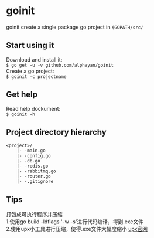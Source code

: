 # goinit    


goinit  create  a  single package go  project  in  `$GOPATH/src/`   


## Start using it

Download and install it:    
`$ go get -u -v github.com/alphayan/goinit`     
Create a go project:    
`$ goinit -c projectname`   

## Get help
Read help dockument:    
`$ goinit -h`

## Project directory hierarchy
``` 
<project>/       
    |- -main.go     
    |- -config.go       
    |- -db.go       
    |- -redis.go        
    |- -rabbitmq.go     
    |- -router.go
    |- -.gitignore
```
## Tips
打包成可执行程序并压缩     
1.使用go build -ldflags '-w -s'进行代码编译，得到.exe文件    
2.使用upx小工具进行压缩，使得.exe文件大幅度缩小 [upx官网](https://upx.github.io/ "点击upx下载")
